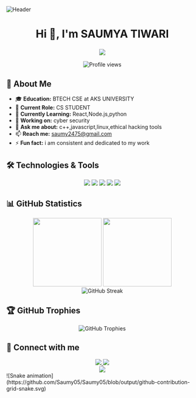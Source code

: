 ![Header](https://capsule-render.vercel.app/api?type=waving&color=gradient&height=200&section=header&text=Hi%20There!&fontSize=80&animation=fadeIn)

<h1 align="center">Hi 👋, I'm SAUMYA TIWARI </h1>

<h3 align="center">
  <img src="https://readme-typing-svg.demolab.com/?lines=Full+Stack+Developer;Problem+Solver;Always+Learning+New+Things&font=Fira%20Code&center=true&width=440&height=45&color=f75c7e&vCenter=true&size=22">
</h3>

<div align="center">
  <img src="https://komarev.com/ghpvc/?username=Saumy05&style=flat-square&color=blue" alt="Profile views"/>
</div>

## 🚀 About Me
- 🎓 **Education:** BTECH CSE at AKS UNIVERSITY
- 💼 **Current Role:** CS STUDENT
- 🌱 **Currently Learning:** React,Node.js,python
- 🔭 **Working on:** cyber security
- 💬 **Ask me about:** c++,javascript,linux,ethical hacking tools
- 📫 **Reach me:** saumy2475@gmail.com
- ⚡ **Fun fact:** i am consistent and dedicated to my work 

## 🛠️ Technologies & Tools

<div align="center">
  <img src="https://img.shields.io/badge/HTML5-E34F26?style=for-the-badge&logo=html5&logoColor=white"/>
  <img src="https://img.shields.io/badge/CSS3-1572B6?style=for-the-badge&logo=css3&logoColor=white"/>
  <img src="https://img.shields.io/badge/JavaScript-F7DF1E?style=for-the-badge&logo=javascript&logoColor=black"/>
  <img src="https://img.shields.io/badge/Python-3776AB?style=for-the-badge&logo=python&logoColor=white"/>
  <img src="https://img.shields.io/badge/Git-F05032?style=for-the-badge&logo=git&logoColor=white"/>
</div>

## 📊 GitHub Statistics

<div align="center">
  <img height="180em" src="https://github-readme-stats.vercel.app/api?username=Saumy05&show_icons=true&theme=radical&include_all_commits=true&count_private=true"/>
  <img height="180em" src="https://github-readme-stats.vercel.app/api/top-langs/?username=Saumy05&layout=compact&theme=radical"/>
</div>

<div align="center">
  <img src="https://github-readme-streak-stats.herokuapp.com/?user=Saumy05&theme=radical" alt="GitHub Streak" />
</div>

## 🏆 GitHub Trophies
<div align="center">
  <img src="https://github-profile-trophy.vercel.app/?username=Saumy05&theme=radical&row=2&column=3" alt="GitHub Trophies" />
</div>

## 🔗 Connect with me
<div align="center">
  <a href="mailto:your.email@example.com">
    <img src="https://img.shields.io/badge/Email-D14836?style=for-the-badge&logo=gmail&logoColor=white"/>
  </a>
  <a href="https://linkedin.com/in/your-profile">
    <img src="https://img.shields.io/badge/LinkedIn-0077B5?style=for-the-badge&logo=linkedin&logoColor=white"/>
  </a>
</div>

<div align="center">
  <img src="https://capsule-render.vercel.app/api?type=waving&color=gradient&height=100&section=footer"/>
</div>
![Snake animation](https://github.com/Saumy05/Saumy05/blob/output/github-contribution-grid-snake.svg)
